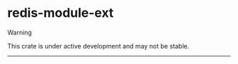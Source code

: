 <!-- dprint-ignore-file -->
<!-- sync-readme title [[ -->
# redis-module-ext
<!-- sync-readme ]] -->

> [!WARNING]  
> This crate is under active development and may not be stable.

<!-- sync-readme badge -->

---

<!-- sync-readme rustdoc -->
